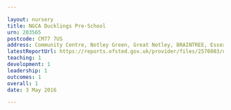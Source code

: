 ```yaml
---

layout: nursery
title: NGCA Ducklings Pre-School
urn: 203565
postcode: CM77 7US
address: Community Centre, Notley Green, Great Notley, BRAINTREE, Essex, CM77 7US
latestReportUrl: https://reports.ofsted.gov.uk/provider/files/2570803/urn/203565.pdf
teaching: 1
development: 1
leadership: 1
outcomes: 1
overall: 1
date: 3 May 2016

---
```

